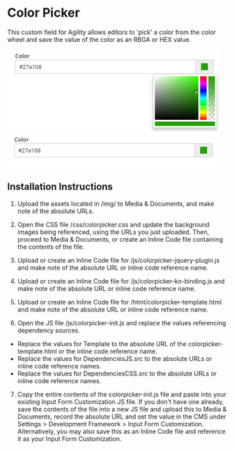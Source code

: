 ﻿# Color Picker
This custom field for Agility allows editors to 'pick' a color from the color wheel and save the value of the color as an RBGA or HEX value.

![Color Picker Open](screenshots/colorpicker-open.png?raw=true "Color Picker Open")
![Color Picker Open](screenshots/colorpicker-closed.png?raw=true "Color Picker Closed")

## Installation Instructions

1. Upload the assets located in /img/ to Media & Documents, and make note of the absolute URLs.
   
2. Open the CSS file /css/colorpicker.css and update the background images being referenced, using the URLs you just uploaded. Then, proceed to Media & Documents, or create an Inline Code file containing the contents of the file.
 
3. Upload or create an Inline Code file for /js/colorpicker-jquery-plugin.js and make note of the absolute URL or inline code reference name.
 
4. Upload or create an Inline Code file for /js/colorpicker-ko-binding.js and make note of the absolute URL or inline code reference name.

5. Upload or create an Inline Code file for /html/colorpicker-template.html and make note of the absolute URL or inline code reference name.

6. Open the JS file /js/colorpicker-init.js and replace the values referencing dependency sources.
 - Replace the values for Template to the absolute URL of the colorpicker-template.html or the inline code reference name.
 - Replace the values for DependenciesJS.src to the absolute URLs or inline code reference names.
 - Replace the values for DependenciesCSS.src to the absolute URLs or inline code reference names.
 
7. Copy the entire contents of the colorpicker-init.js file and paste into your existing Input Form Customization JS file. 
If you don't have one already, save the contents of the file into a new JS file and upload this to Media & Documents, record the absolute URL and set the value in the CMS under Settings > Development Framework > Input Form Customization. Alternatively, you may also save this as an Inline Code file and reference it as your Input Form Customization.

